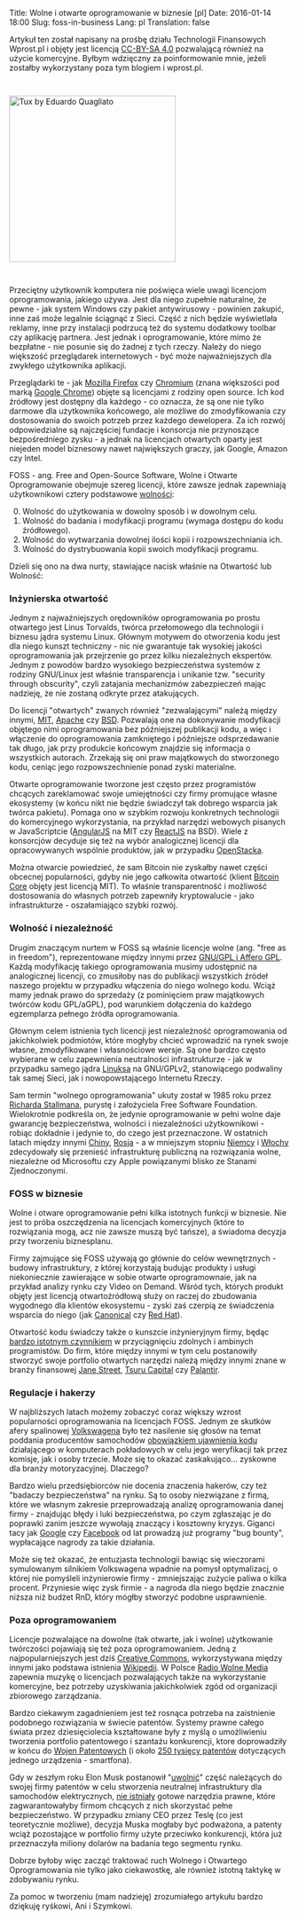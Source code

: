 Title: Wolne i otwarte oprogramowanie w biznesie [pl]
Date: 2016-01-14 18:00
Slug: foss-in-business
Lang: pl
Translation: false

Artykuł ten został napisany na prośbę działu Technologii Finansowych Wprost.pl i objęty jest licencją [CC-BY-SA 4.0](https://creativecommons.org/licenses/by-sa/4.0/deed.pl) pozwalającą również na użycie komercyjne. Byłbym wdzięczny za poinformowanie mnie, jeżeli zostałby wykorzystany poza tym blogiem i wprost.pl.

<a href="https://www.flickr.com/photos/duhhquagliato/4478349112/">
  <img title="Tux by Eduardo Quagliato" class="article-img" src="/images/10_foss/logo.jpg" style="width: 300px; height: auto; margin: 2em auto;">
</a>

Przeciętny użytkownik komputera nie poświęca wiele uwagi licencjom oprogramowania, jakiego używa. Jest dla niego zupełnie naturalne, że pewne - jak system Windows czy pakiet antywirusowy - powinien zakupić, inne zaś może legalnie ściągnąć z Sieci. Część z nich będzie wyświetlała reklamy, inne przy instalacji podrzucą też do systemu dodatkowy toolbar czy aplikację partnera. Jest jednak i oprogramowanie, które mimo że bezpłatne - nie posunie się do żadnej z tych rzeczy. Należy do niego większość przeglądarek internetowych - być może najważniejszych dla zwykłego użytkownika aplikacji.

Przeglądarki te - jak [Mozilla Firefox](https://firefox.com/) czy [Chromium](https://www.chromium.org/) (znana większości pod marką [Google Chrome](https://www.google.pl/chrome/browser/desktop/)) objęte są licencjami z rodziny open source. Ich kod źródłowy jest dostępny dla każdego - co oznacza, że są one nie tylko darmowe dla użytkownika końcowego, ale możliwe do zmodyfikowania czy dostosowania do swoich potrzeb przez każdego dewelopera. Za ich rozwój odpowiedzialne są najczęściej fundacje i konsorcja nie przynoszące bezpośredniego zysku - a jednak na licencjach otwartych oparty jest niejeden model biznesowy nawet największych graczy, jak Google, Amazon czy Intel.

FOSS - ang. Free and Open-Source Software, Wolne i Otwarte Oprogramowanie obejmuje szereg licencji, które zawsze jednak zapewniają użytkownikowi cztery podstawowe [wolności](https://www.gnu.org/philosophy/free-sw.pl.html):

0. Wolność do użytkowania w dowolny sposób i w dowolnym celu.
1. Wolność do badania i modyfikacji programu (wymaga dostępu do kodu źródłowego).
2. Wolność do wytwarzania dowolnej ilości kopii i rozpowszechniania ich.
3. Wolność do dystrybuowania kopii swoich modyfikacji programu.

Dzieli się ono na dwa nurty, stawiające nacisk właśnie na Otwartość lub Wolność:

### Inżynierska otwartość

Jednym z najważniejszych orędowników oprogramowania po prostu otwartego jest Linus Torvalds, twórca przełomowego dla technologii i biznesu jądra systemu Linux. Głównym motywem do otworzenia kodu jest dla niego kunszt techniczny - nic nie gwarantuje tak wysokiej jakości  oprogramowania jak przejrzenie go przez kilku niezależnych ekspertów. Jednym z powodów bardzo wysokiego bezpieczeństwa systemów z rodziny GNU/Linux jest właśnie transparencja i unikanie tzw. "security through obscurity", czyli zatajania mechanizmów zabezpieczeń mając nadzieję, że nie zostaną odkryte przez atakujących.

Do licencji "otwartych" zwanych również "zezwalającymi" należą między innymi, [MIT](https://opensource.org/licenses/MIT), [Apache](https://opensource.org/licenses/Apache-2.0) czy [BSD](https://opensource.org/licenses/BSD-3-Clause). Pozwalają one na dokonywanie modyfikacji objętego nimi oprogramowania bez późniejszej publikacji kodu, a więc i włączenie do oprogramowania zamkniętego i późniejsze odsprzedawanie tak długo, jak przy produkcie końcowym znajdzie się informacja o wszystkich autorach. Zrzekają się oni praw majątkowych do stworzonego kodu, ceniąc jego rozpowszechnienie ponad zyski materialne.

Otwarte oprogramowanie tworzone jest często przez programistów chcących zareklamować swoje umiejętności czy firmy promujące własne ekosystemy (w końcu nikt nie będzie świadczył tak dobrego wsparcia jak twórca pakietu). Pomaga ono w szybkim rozwoju konkretnych technologii do komercyjnego wykorzystania, na przykład narzędzi webowych pisanych w JavaScriptcie ([AngularJS](https://angularjs.org/) na MIT czy [ReactJS](https://facebook.github.io/react/) na BSD). Wiele z konsorcjów decyduje się też na wybór analogicznej licencji dla opracowywanych wspólnie produktów, jak w przypadku [OpenStacka](https://www.openstack.org/).

Można otwarcie powiedzieć, że sam Bitcoin nie zyskałby nawet części obcecnej popularności, gdyby nie jego całkowita otwartość (klient [Bitcoin Core](https://github.com/bitcoin/bitcoin) objęty jest licencją MIT). To właśnie transparentność i możliwość dostosowania do własnych potrzeb zapewniły kryptowalucie - jako infrastrukturze - oszałamiająco szybki rozwój.

### Wolność i niezależność

Drugim znaczącym nurtem w FOSS są właśnie licencje wolne (ang. "free as in freedom"), reprezentowane między innymi przez [GNU/GPL i Affero GPL](https://www.gnu.org/licenses/licenses.pl.html). Każdą modyfikację takiego oprogramowania musimy udostępnić na analogicznej licencji, co zmusiłoby nas do publikacji wszystkich źródeł naszego projektu w przypadku włączenia do niego wolnego kodu. Wciąż mamy jednak prawo do sprzedaży (z pominięciem praw majątkowych twórców kodu GPL/aGPL), pod warunkiem dołączenia do każdego egzemplarza pełnego źródła oprogramowania.

Głównym celem istnienia tych licencji jest niezależność oprogramowania od jakichkolwiek podmiotów, które mogłyby chcieć wprowadzić na rynek swoje własne, zmodyfikowane i własnościowe wersje. Są one bardzo często wybierane w celu zapewnienia neutralności infrastrukturze - jak w przypadku samego jądra [Linuksa](https://www.kernel.org/category/faq.html) na GNU/GPLv2, stanowiącego podwaliny tak samej Sieci, jak i nowopowstającego Internetu Rzeczy.

Sam termin "wolnego oprogramowania" ukuty został w 1985 roku przez [Richarda Stallmana](https://www.gnu.org/gnu/initial-announcement.html), purystę i założyciela Free Software Foundation. Wielokrotnie podkreśla on, że jedynie oprogramowanie w pełni wolne daje gwarancję bezpieczeństwa, wolności i niezależności użytkownikowi - robiąc dokładnie i jedynie to, do czego jest przeznaczone. W ostatnich latach między innymi [Chiny](http://qz.com/505383/a-first-look-at-the-chinese-operating-system-the-government-wants-to-replace-windows/), [Rosja](http://www.astra-linux.com/sertivikat.html) - a w mniejszym stopniu [Niemcy](http://www.itworld.com/article/2716115/operating-systems/switching-to-linux-saves-munich-over--11-million.html) i [Włochy](http://www.networkworld.com/article/2984318/opensource-subnet/forza-open-source-italian-military-to-adopt-libreoffice.html) zdecydowały się przenieść infrastrukturę publiczną na rozwiązania wolne, niezależne od Microsoftu czy Apple powiązanymi blisko ze Stanami Zjednoczonymi.

### FOSS w biznesie

Wolne i otware oprogramowanie pełni kilka istotnych funkcji w biznesie. Nie jest to próba oszczędzenia na licencjach komercyjnych (które to rozwiązania mogą, acz nie zawsze muszą być tańsze), a świadoma decyzja przy tworzeniu biznesplanu.

Firmy zajmujące się FOSS używają go głównie do celów wewnętrznych - budowy infrastruktury, z której korzystają budując produkty i usługi niekoniecznie zawierające w sobie otwarte oprogramownaie, jak na przykład analizy rynku czy Video on Demand. Wśród tych, których produkt objęty jest licencją otwartoźródłową służy on raczej do zbudowania wygodnego dla klientów ekosystemu - zyski zaś czerpią ze świadczenia wsparcia do niego (jak [Canonical](http://www.canonical.com/) czy [Red Hat](https://www.redhat.com/)).

Otwartość kodu świadczy także o kunszcie inżynieryjnym firmy, będąc [bardzo istotnym czynnikiem](https://blog.intercom.io/inbound-recruiting-engineers/) w przyciągnięciu zdolnych i ambinych programistów. Do firm, które między innymi w tym celu postanowiły stworzyć swoje portfolio otwartych narzędzi należą między innymi znane w branży finansowej [Jane Street](https://github.com/janestreet), [Tsuru Capital](https://github.com/tsurucapital) czy [Palantir](https://palantir.github.io).

### Regulacje i hakerzy

W najbliższych latach możemy zobaczyć coraz większy wzrost popularności oprogramowania na licencjach FOSS. Jednym ze skutków afery spalinowej [Volkswagena](http://www.consumerreports.org/cro/cars/vw--audi-cited-by-epa-for-cheating-on-diesel-emissions-tests) było też nasilenie się głosów na temat poddania producentów samochodów [obowiązkiem ujawnienia kodu](https://www.totaralms.com/blog/volkswagen-scandal-avoidable-open-source) działającego w komputerach pokładowych w celu jego weryfikacji tak przez komisje, jak i osoby trzecie. Może się to okazać zaskakująco... zyskowne dla branży motoryzacyjnej. Dlaczego?

Bardzo wielu przedsiębiorców nie docenia znaczenia hakerów, czy też "badaczy bezpieczeństwa" na rynku. Są to osoby niezwiązane z firmą, które we własnym zakresie przeprowadzają analizę oprogramowania danej firmy - znajdując błędy i luki bezpieczeństwa, po czym zgłaszając je do poprawki zanim jeszcze wywołają znaczący i kosztowny kryzys. Giganci tacy jak [Google](https://www.google.com/about/appsecurity/reward-program/) czy [Facebook](https://www.facebook.com/whitehat/) od lat prowadzą już programy "bug bounty", wypłacające nagrody za takie działania.

Może się też okazać, że entuzjasta technologii bawiąc się wieczorami symulowanym silnikiem Volkswagena wpadnie na pomysł optymalizacj, o której nie pomyśleli inżynierowie firmy - zmniejszając zużycie paliwa o kilka procent. Przyniesie więc zysk firmie - a nagroda dla niego będzie znacznie niższa niż budżet RnD, który mógłby stworzyć podobne usprawnienie.

### Poza oprogramowaniem

Licencje pozwalające na dowolne (tak otwarte, jak i wolne) użytkowanie twórczości pojawiają się też poza oprogramowaniem. Jedną z najpopularniejszych jest dziś [Creative Commons](http://creativecommons.org/), wykorzystywana między innymi jako podstawa istnienia [Wikipedii](https://en.wikipedia.org/wiki/Wikipedia:Copyrights). W Polsce [Radio Wolne Media](http://radio.wolnemedia.net/) zapewnia muzykę o licencjach pozwalających także na wykorzystanie komercyjne, bez potrzeby uzyskiwania jakichkolwiek zgód od organizacji zbiorowego zarządzania.

Bardzo ciekawym zagadnieniem jest też rosnąca potrzeba na zaistnienie podobnego rozwiązania w świecie patentów. Systemy prawne całego świata przez dziesięciolecia kształtowane były z myślą o umożliwieniu tworzenia portfolio patentowego i szantażu konkurencji, ktore doprowadziły w końcu do [Wojen Patentowych](http://www.pcmag.com/article2/0,2817,2399098,00.asp) (i około [250 tysięcy patentów](https://www.techdirt.com/blog/innovation/articles/20121017/10480520734/there-are-250000-active-patents-that-impact-smartphones-representing-one-six-active-patents-today.shtml) dotyczących jednego urządzenia - smartfona).

Gdy w zeszłym roku Elon Musk postanowił "[uwolnić](https://www.teslamotors.com/blog/all-our-patent-are-belong-you)" część należących do swojej firmy patentów w celu stworzenia neutralnej infrastruktury dla samochodów elektrycznych, [nie istniały](https://gigaom.com/2014/06/14/what-elon-musk-did-and-did-not-do-when-he-opened-teslas-patents/) gotowe narzędzia prawne, które zagwarantowałyby firmom chcących z nich skorzystać pełne bezpieczeństwo. W przypadku zmiany CEO przez Teslę (co jest teoretycznie możliwe), decyzja Muska mogłaby być podważona, a patenty wciąż pozostające w portfolio firmy użyte przeciwko konkurencji, która już przeznaczyła miliony dolarów na badania tego segmentu rynku.

Dobrze byłoby więc zacząć traktować ruch Wolnego i Otwartego Oprogramowania nie tylko jako ciekawostkę, ale również istotną taktykę w zdobywaniu rynku.

<p class="small">Za pomoc w tworzeniu (mam nadzieję) zrozumiałego artykułu bardzo dziękuję ryśkowi, Ani i Szymkowi.</p>
